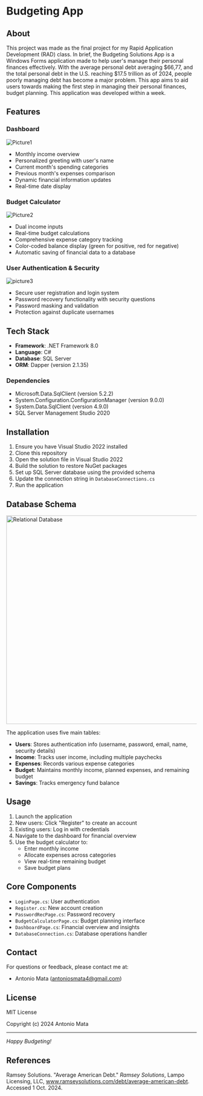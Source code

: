 # Budgeting App

## About
This project was made as the final project for my Rapid Application Development (RAD) class. In brief, the Budgeting Solutions App is a Windows Forms application made to help user's manage their personal finances effectively. With the average personal debt averaging $66,77, and the total personal debt in the U.S. reaching $17.5 trillion as of 2024, people poorly managing debt has become a major problem. This app aims to aid users towards making the first step in managing their personal finances, budget planning. This application was developed within a week. 


## Features

### Dashboard
![Picture1](https://github.com/user-attachments/assets/ea92c1d4-bbb4-492c-8362-c1b63068ead5)

- Monthly income overview
- Personalized greeting with user's name
- Current month's spending categories
- Previous month's expenses comparison
- Dynamic financial information updates
- Real-time date display
  
### Budget Calculator
![Picture2](https://github.com/user-attachments/assets/67e1b02e-2d73-46a8-ac7a-8718d9e3dfd4)

- Dual income inputs
- Real-time budget calculations
- Comprehensive expense category tracking
- Color-coded balance display (green for positive, red for negative)
- Automatic saving of financial data to a database

### User Authentication & Security
![picture3](https://github.com/user-attachments/assets/3b6da4a7-f1b1-4aa7-a0ac-6c19cc5016ae)

- Secure user registration and login system
- Password recovery functionality with security questions
- Password masking and validation
- Protection against duplicate usernames
  
## Tech Stack
- **Framework**: .NET Framework 8.0
- **Language**: C#
- **Database**: SQL Server
- **ORM**: Dapper (version 2.1.35)

### Dependencies
- Microsoft.Data.SqlClient (version 5.2.2)
- System.Configuration.ConfigurationManager (version 9.0.0)
- System.Data.SqlClient (version 4.9.0)
- SQL Server Management Studio 2020

## Installation

1. Ensure you have Visual Studio 2022 installed
2. Clone this repository
3. Open the solution file in Visual Studio 2022
4. Build the solution to restore NuGet packages
5. Set up SQL Server database using the provided schema
6. Update the connection string in `DatabaseConnections.cs`
7. Run the application

## Database Schema
<img width="552" alt="Relational Database" src="https://github.com/user-attachments/assets/028b44a6-0ea1-4270-b645-3da7cbdbb37f" />

The application uses five main tables:
- **Users**: Stores authentication info (username, password, email, name, security details)
- **Income**: Tracks user income, including multiple paychecks
- **Expenses**: Records various expense categories
- **Budget**: Maintains monthly income, planned expenses, and remaining budget
- **Savings**: Tracks emergency fund balance

## Usage

1. Launch the application
2. New users: Click "Register" to create an account
3. Existing users: Log in with credentials
4. Navigate to the dashboard for financial overview
5. Use the budget calculator to:
   - Enter monthly income
   - Allocate expenses across categories
   - View real-time remaining budget
   - Save budget plans

## Core Components

- `LoginPage.cs`: User authentication
- `Register.cs`: New account creation
- `PasswordRecPage.cs`: Password recovery
- `BudgetCalculatorPage.cs`: Budget planning interface
- `DashboardPage.cs`: Financial overview and insights
- `DatabaseConnection.cs`: Database operations handler

## Contact

For questions or feedback, please contact me at:
- Antonio Mata (antoniosmata4@gmail.com)

## License

MIT License

Copyright (c) 2024 Antonio Mata

---
*Happy Budgeting!*

## References

Ramsey Solutions. "Average American Debt." *Ramsey Solutions*, Lampo Licensing, LLC, www.ramseysolutions.com/debt/average-american-debt. Accessed 1 Oct. 2024.
